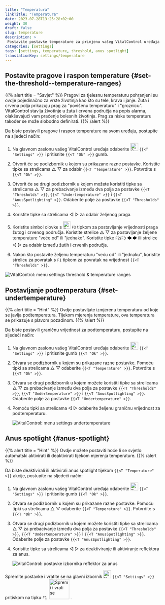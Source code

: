 ```yaml
---
title: "Temperatura"
linkTitle: "Temperatura"
date: 2023-07-28T13:25:28+02:00
weight: 30
draft: false
slug: temperature
description: >
 Postavite postavke temperature za primjenu vašeg VitalControl uređaja
categories: [settings]
tags: [settings, temperature, threshold, anus spotlight]
translationKey: settings/temperature
---
```

## Postavite pragove i raspon temperature {#set-the-threshold--temperature-ranges}
{{% alert title = "Savjet" %}}
Pragovi za tjelesnu temperaturu pohranjeni su ovdje pojedinačno za vrste životinja kao što su tele, krava i janje. Žuta i crvena polja prikazuju prag za "povišenu temperaturu" i "groznicu". VitalControl stavlja životinje u žuta i crvena područja na popis alarma, olakšavajući vam praćenje bolesnih životinja. Prag za nisku temperaturu također se može slobodno definirati.
{{% /alert %}}

Da biste postavili pragove i raspon temperature na svom uređaju, postupite na sljedeći način:

1. Na glavnom zaslonu vašeg VitalControl uređaja odaberite <img src="/icons/gear.svg" width="25" align="bottom" alt="Settings" /> `{{<T "Settings" >}}` i pritisnite `{{<T "Ok" >}}` gumb.

2. Otvorit će se podizbornik u kojem su prikazane razne postavke. Koristite tipke sa strelicama △ ▽ za odabir `{{<T "Temperature" >}}`. Potvrdite s `{{<T "Ok" >}}`.

3. Otvorit će se drugi podizbornik u kojem možete koristiti tipke sa strelicama △ ▽ za prebacivanje između dva polja za postavke `{{<T "Thresholds" >}}`, `{{<T "Undertemperature" >}}` i `{{<T "AnusSpotlighting" >}}`. Odaberite polje za postavke `{{<T "Thresholds" >}}`.

4. Koristite tipke sa strelicama ◁ ▷ za odabir željenog praga.

5. Koristite simbol olovke s <img src="/icons/actions/edit.svg" width="24" align="bottom" alt="Bearbeiten" /> `F3` tipkom za postavljanje vrijednosti praga žutog i crvenog područja. Koristite strelice △ ▽ za postavljanje željene temperature "veće od" ili "jednako". Koristite tipke `F2`/`F3` 🡄 🡆 ili strelice ◁ ▷ za odabir između žutih i crvenih područja.

6. Nakon što postavite željenu temperaturu "veću od" ili "jednaku", koristite strelicu za povratak s `F1` tipkom za povratak na vrijednost `{{<T "Thresholds" >}}`.

![VitalControl: menu settings threshold & temperature ranges](../images/threshold.png "Threshold & Temperature ranges")

## Postavljanje podtemperatura {#set-undertemperature}
{{% alert title = "Hint" %}}
Ovdje postavljate izmjerenu temperaturu od koje se javlja podtemperatura. Tijekom mjerenja temperature, ova temperatura se prikazuje s plavom pozadinom.
{{% /alert %}}

Da biste postavili graničnu vrijednost za podtemperaturu, postupite na sljedeći način:

1. Na glavnom zaslonu vašeg VitalControl uređaja odaberite <img src="/icons/gear.svg" width="25" align="bottom" alt="Settings" /> `{{<T "Settings" >}}` i pritisnite gumb `{{<T "Ok" >}}`.

2. Otvara se podizbornik u kojem su prikazane razne postavke. Pomoću tipki sa strelicama △ ▽ odaberite `{{<T "Temperature" >}}`. Potvrdite s `{{<T "Ok" >}}`.

3. Otvara se drugi podizbornik u kojem možete koristiti tipke sa strelicama △ ▽ za prebacivanje između dva polja za postavke `{{<T "Thresholds" >}}`, `{{<T "Undertemperature" >}}` i `{{<T "AnusSpotlighting" >}}`. Odaberite polje za postavke `{{<T "Undertemperature" >}}`.

4. Pomoću tipki sa strelicama ◁ ▷ odaberite željenu graničnu vrijednost za podtemperaturu.

    ![VitalControl: menu settings undertemperature](../images/undertemperature.png "Undertemperature")

## Anus spotlight {#anus-spotlight}
{{% alert title = "Hint" %}}
Ovdje možete postaviti hoće li se svjetlo automatski aktivirati ili deaktivirati tijekom mjerenja temperature.
{{% /alert %}}

Da biste deaktivirali ili aktivirali anus spotlight tijekom `{{<T "Temperature" >}}` akcije, postupite na sljedeći način:

1. Na glavnom zaslonu vašeg VitalControl uređaja odaberite <img src="/icons/gear.svg" width="25" align="bottom" alt="Settings" /> `{{<T "Settings" >}}` i pritisnite gumb `{{<T "Ok" >}}`.

2. Otvara se podizbornik u kojem su prikazane razne postavke. Pomoću tipki sa strelicama △ ▽ odaberite `{{<T "Temperature" >}}`. Potvrdite s `{{<T "Ok" >}}`.

3. Otvara se drugi podizbornik u kojem možete koristiti tipke sa strelicama △ ▽ za prebacivanje između dva polja za postavke `{{<T "Thresholds" >}}`, `{{<T "Undertemperature" >}}` i `{{<T "AnusSpotlighting" >}}`. Odaberite polje za postavke `{{<T "AnusSpotlighting" >}}`.


4. Koristite tipke sa strelicama ◁ ▷ za deaktiviranje ili aktiviranje reflektora za anus.

    ![VitalControl: postavke izbornika reflektor za anus](../images/anusspotlight.png "Reflektor za anus")

Spremite postavke i vratite se na glavni izbornik <img src="/icons/gear.svg" width="25" align="bottom" alt="Postavke" /> `{{<T "Settings" >}}` pritiskom na tipku `F1` &nbsp;<img src="/icons/footer/save_exit.svg" width="65" align="bottom" alt="Spremi i vrati se" />&nbsp;.
